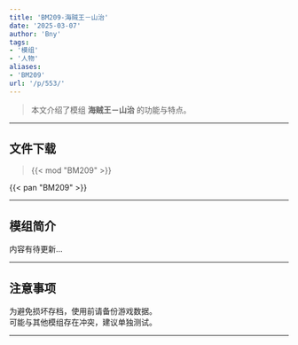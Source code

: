 ```yaml
---
title: 'BM209-海贼王－山治'
date: '2025-03-07'
author: 'Bny'
tags:
- '模组'
- '人物'
aliases:
- 'BM209'
url: '/p/553/'
---
```


> 本文介绍了模组 **海贼王－山治** 的功能与特点。

---

## 文件下载  

> {{< mod "BM209" >}}  

{{< pan "BM209" >}}  

---

## 模组简介

>  
内容有待更新...  

---

## 注意事项

>  
为避免损坏存档，使用前请备份游戏数据。  
可能与其他模组存在冲突，建议单独测试。  

---

